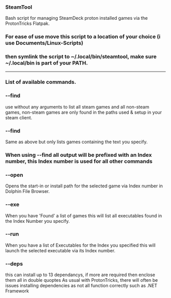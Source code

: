 ### SteamTool
Bash script for managing SteamDeck proton installed games via the ProtonTricks Flatpak.

### For ease of use move this script to a location of your choice (i use Documents/Linux-Scripts)
### then symlink the script to ~/.local/bin/steamtool, make sure ~/.local/bin is part of your PATH.
---------------------------------------------------------------------------------------------

### List of available commands.

### --find
use without any arguments to list all steam games and all non-steam games, non-steam games are only
found in the paths used & setup in your steam client.
  
### --find <Name>
Same as above but only lists games containing the text you specify.

### When using --find all output will be prefixed with an Index number, this Index number is used for all other commands

### --open <Index>
Opens the start-in or install path for the selected game via Index number in Dolphin File Browser.
  
### --exe <Index>
When you have 'Found' a list of games this will list all executables found in the Index Number you specify.

### --run <Index>
When you have a list of Executables for the Index you specified this will launch the selected executable via its Index number.

### --deps <Index> <DepList>
this can install up to 13 dependancys, if more are required then enclose them all in double quoptes
As usual with ProtonTricks, there will often be issues installing dependencies as not all function correctly such as .NET Framework
